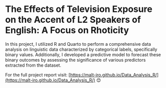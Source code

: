 # The Effects of Television Exposure on the Accent of L2 Speakers of English: A Focus on Rhoticity

In this project, I utilized R and Quarto to perform a comprehensive data analysis on linguistic data characterized by categorical labels, specifically binary values. Additionally, I developed a predictive model to forecast these binary outcomes by assessing the significance of various predictors extracted from the dataset.

For the full project report visit: [https://malt-iro.github.io/Data_Analysis_R/](https://malt-iro.github.io/Data_Analysis_R/) 😊
